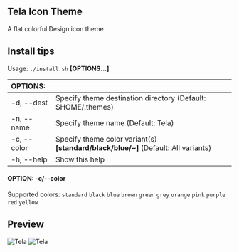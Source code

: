 ## Tela Icon Theme
A flat colorful Design icon theme

## Install tips

Usage:  `./install.sh`  **[OPTIONS...]**

|  OPTIONS:           | |
|:--------------------|:-------------|
|-d, --dest           | Specify theme destination directory (Default: $HOME/.themes)|
|-n, --name           | Specify theme name (Default: Tela)|
|-c, --color          | Specify theme color variant(s) **[standard/black/blue/~]** (Default: All variants)|
|-h, --help           | Show this help|

#### OPTION: -c/--color

Supported colors:  `standard` `black` `blue` `brown` `green` `grey` `orange`
`pink` `purple` `red` `yellow`

## Preview
![Tela](../master/Preview.jpeg)
![Tela](../master/Preview.png)
